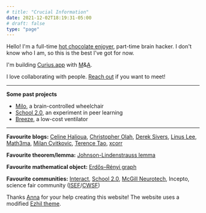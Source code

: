 ```yaml
---
# title: "Crucial Information"
date: 2021-12-02T18:19:31-05:00
# draft: false
type: "page"
---
```


Hello! I'm a full-time [hot chocolate enjoyer](https://rhotter.github.io/posts/hot-chocolate), part-time brain hacker. I don't know who I am, so this is the best I've got for now.

I'm building [Curius.app](https://curius.app) with [M](https://marleyx.com)&[A](https://abrandenberger.github.io).

I love collaborating with people. [Reach out](mailto:raphael.hotter@gmail.com?subject=Hello!!) if you want to meet!

---

**Some past projects**

- [Milo](https://www.youtube.com/watch?v=_46AoSnHCRo), a brain-controlled wheelchair
- [School 2.0](https://school2point0.com), an experiment in peer learning
- [Breeze](https://youtu.be/4-jjhEgUjkQ), a low-cost ventilator

---

<!-- **Friends with websites**
* [Santi Aranguri](https://aranguri.wordpress.com/)
* [Anna Brandenberger](https://abrandenberger.github.io)
* [Marley Xiong](https://marleyx.com)
* [School 2.0 folks](https://bio.school2point0.com)! -->

**Favourite blogs:** [Celine Halioua](https://www.celinehh.com/), [Christopher Olah](https://colah.github.io), [Derek Sivers](https://sive.rs/), [Linus Lee](https://thesephist.com/), [Math3ma](https://www.math3ma.com/), [Milan Cvitkovic](https://milan.cvitkovic.net/), [Terence Tao](https://terrytao.wordpress.com/), [xcorr](https://xcorr.net/)

**Favourite theorem/lemma:** [Johnson-Lindenstrauss lemma](https://en.m.wikipedia.org/wiki/Johnson–Lindenstrauss_lemma)

**Favourite mathematical object:** [Erdős–Rényi graph](https://en.wikipedia.org/wiki/Erd%C5%91s%E2%80%93R%C3%A9nyi_model)

**Favourite communities:** [Interact](https://joininteract.com/), [School 2.0](https://bio.school2point0.com/), [McGill Neurotech](https://www.facebook.com/McGillNeurotech), Incepto, science fair community ([ISEF](https://www.societyforscience.org/isef/)/[CWSF](https://youthscience.ca/science-fairs/cwsf))

Thanks [Anna](https://abrandenberger.github.io) for your help creating this website! The website uses a modified [Ezhil theme](https://github.com/vividvilla/ezhil).
